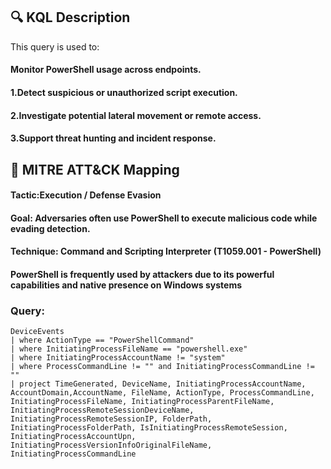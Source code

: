 ## 🔍 KQL Description
This query is used to:
#### Monitor PowerShell usage across endpoints.
#### 1.Detect suspicious or unauthorized script execution.
#### 2.Investigate potential lateral movement or remote access.
#### 3.Support threat hunting and incident response.
## 🧩 MITRE ATT&CK Mapping
#### Tactic:Execution / Defense Evasion
#### Goal: Adversaries often use PowerShell to execute malicious code while evading detection.
#### Technique: Command and Scripting Interpreter (T1059.001 - PowerShell)
#### PowerShell is frequently used by attackers due to its powerful capabilities and native presence on Windows systems
### Query:
```KQL
DeviceEvents
| where ActionType == "PowerShellCommand"
| where InitiatingProcessFileName == "powershell.exe"
| where InitiatingProcessAccountName != "system"
| where ProcessCommandLine != "" and InitiatingProcessCommandLine != ""
| project TimeGenerated, DeviceName, InitiatingProcessAccountName, AccountDomain,AccountName, FileName, ActionType, ProcessCommandLine, InitiatingProcessFileName, InitiatingProcessParentFileName, InitiatingProcessRemoteSessionDeviceName, InitiatingProcessRemoteSessionIP, FolderPath, InitiatingProcessFolderPath, IsInitiatingProcessRemoteSession, InitiatingProcessAccountUpn, InitiatingProcessVersionInfoOriginalFileName, InitiatingProcessCommandLine
```
